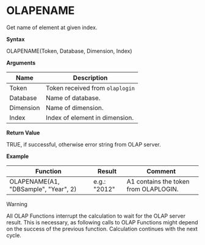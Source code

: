 # OLAPENAME

Get name of element at given index.

**Syntax**

OLAPENAME(Token, Database, Dimension, Index)

**Arguments**

| Name      | Description                     |
|-----------|---------------------------------|
| Token     | Token received from `olaplogin` |
| Database  | Name of database.               |
| Dimension | Name of dimension.              |
| Index     | Index of element in dimension.  |

**Return Value**

TRUE, if successful, otherwise error string from OLAP server.

**Example**

| Function                             | Result       | Comment                               |
|--------------------------------------|--------------|---------------------------------------|
| OLAPENAME(A1, "DBSample", "Year", 2) | e.g.: "2012" | A1 contains the token from OLAPLOGIN. |

<div class="warning">

<div class="title">

Warning

</div>

All OLAP Functions interrupt the calculation to wait for the OLAP server
result. This is necessary, as following calls to OLAP Functions might
depend on the success of the previous function. Calculation continues
with the next cycle.

</div>
